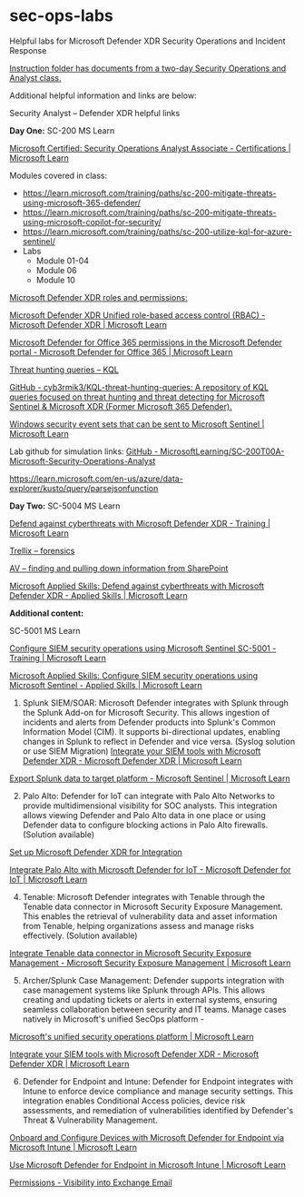 # sec-ops-labs
Helpful labs for Microsoft Defender XDR Security Operations and Incident Response

[Instruction folder has documents from a two-day Security Operations and Analyst class.
](https://github.com/dwnatwick/sec-ops-labs/tree/main/lab-instructions)


Additional helpful information and links are below:

Security Analyst – Defender XDR helpful links

**Day One:**
SC-200 MS Learn

[Microsoft Certified: Security Operations Analyst Associate - Certifications | Microsoft Learn](https://learn.microsoft.com/en-us/credentials/certifications/security-operations-analyst/?practice-assessment-type=certification)

Modules covered in class:
-	https://learn.microsoft.com/training/paths/sc-200-mitigate-threats-using-microsoft-365-defender/
-	https://learn.microsoft.com/training/paths/sc-200-mitigate-threats-using-microsoft-copilot-for-security/
-	https://learn.microsoft.com/training/paths/sc-200-utilize-kql-for-azure-sentinel/
-	Labs
    - Module 01-04
    - Module 06
    - Module 10

[Microsoft Defender XDR roles and permissions:
](https://github.com/dwnatwick/sec-ops-labs/blob/main/lab-instructions/email-permissions-lab-detail.md)

[Microsoft Defender XDR Unified role-based access control (RBAC) - Microsoft Defender XDR | Microsoft Learn
](https://learn.microsoft.com/en-us/defender-xdr/manage-rbac)

[Microsoft Defender for Office 365 permissions in the Microsoft Defender portal - Microsoft Defender for Office 365 | Microsoft Learn](https://learn.microsoft.com/en-us/defender-office-365/mdo-portal-permissions)

[Threat hunting queries – KQL
](https://github.com/dwnatwick/sec-ops-labs/blob/main/lab-instructions/kql-lab-detail.md)

[GitHub - cyb3rmik3/KQL-threat-hunting-queries: A repository of KQL queries focused on threat hunting and threat detecting for Microsoft Sentinel & Microsoft XDR (Former Microsoft 365 Defender).
](https://github.com/cyb3rmik3/KQL-threat-hunting-queries)

[Windows security event sets that can be sent to Microsoft Sentinel | Microsoft Learn
](https://learn.microsoft.com/en-us/azure/sentinel/windows-security-event-id-reference)

Lab github for simulation links:
[GitHub - MicrosoftLearning/SC-200T00A-Microsoft-Security-Operations-Analyst 
](https://github.com/MicrosoftLearning/SC-200T00A-Microsoft-Security-Operations-Analyst)

https://learn.microsoft.com/en-us/azure/data-explorer/kusto/query/parsejsonfunction

**Day Two:**
SC-5004 MS Learn

[Defend against cyberthreats with Microsoft Defender XDR - Training | Microsoft Learn
](https://learn.microsoft.com/en-us/training/paths/sc-5004-defend-against-cyberthreats-defender/)

[Trellix – forensics
](https://github.com/dwnatwick/sec-ops-labs/blob/main/lab-instructions/trellix-lab-detail.md)

[AV – finding and pulling down information from SharePoint
](https://github.com/dwnatwick/sec-ops-labs/blob/main/lab-instructions/av-inspection-sharepoint-lab-detail.md)

[Microsoft Applied Skills: Defend against cyberthreats with Microsoft Defender XDR - Applied Skills | Microsoft Learn
](https://learn.microsoft.com/en-us/credentials/applied-skills/defend-against-cyberthreats-with-microsoft-defender-xdr/)

**Additional content:**

SC-5001 MS Learn

[Configure SIEM security operations using Microsoft Sentinel SC-5001 - Training | Microsoft Learn
](https://learn.microsoft.com/en-us/training/paths/configure-security-information-event-management-operations-using-microsoft-sentinel/)

[Microsoft Applied Skills: Configure SIEM security operations using Microsoft Sentinel - Applied Skills | Microsoft Learn
](https://learn.microsoft.com/en-us/credentials/applied-skills/configure-siem-security-operations-using-microsoft-sentinel/)

1.	Splunk SIEM/SOAR: Microsoft Defender integrates with Splunk through the Splunk Add-on for Microsoft Security. This allows ingestion of incidents and alerts from Defender products into Splunk's Common Information Model (CIM). It supports bi-directional updates, enabling changes in Splunk to reflect in Defender and vice versa. (Syslog solution or use SIEM Migration) 
[Integrate your SIEM tools with Microsoft Defender XDR - Microsoft Defender XDR | Microsoft Learn](https://learn.microsoft.com/en-us/defender-xdr/configure-siem-defender)

[Export Splunk data to target platform - Microsoft Sentinel | Microsoft Learn
](https://learn.microsoft.com/en-us/azure/sentinel/migration-splunk-historical-data)

2.	Palo Alto: Defender for IoT can integrate with Palo Alto Networks to provide multidimensional visibility for SOC analysts. This integration allows viewing Defender and Palo Alto data in one place or using Defender data to configure blocking actions in Palo Alto firewalls. (Solution available)

[Set up Microsoft Defender XDR for Integration
](https://docs.paloaltonetworks.com/iot/integration/endpoint-protection/integrate-iot-security-with-microsoft-defender-xdr/set-up-microsoft-defender-xdr-for-integration)

[Integrate Palo Alto with Microsoft Defender for IoT - Microsoft Defender for IoT | Microsoft Learn
](https://learn.microsoft.com/en-us/azure/defender-for-iot/organizations/tutorial-palo-alto)

4. Tenable: Microsoft Defender integrates with Tenable through the Tenable data connector in Microsoft Security Exposure Management. This enables the retrieval of vulnerability data and asset information from Tenable, helping organizations assess and manage risks effectively. (Solution available)
   
[Integrate Tenable data connector in Microsoft Security Exposure Management - Microsoft Security Exposure Management | Microsoft Learn
](https://learn.microsoft.com/en-us/security-exposure-management/tenable-data-connector)

5.	Archer/Splunk Case Management: Defender supports integration with case management systems like Splunk through APIs. This allows creating and updating tickets or alerts in external systems, ensuring seamless collaboration between security and IT teams.
Manage cases natively in Microsoft's unified SecOps platform -

[Microsoft's unified security operations platform | Microsoft Learn](https://learn.microsoft.com/en-us/unified-secops-platform/cases-overview)

[Integrate your SIEM tools with Microsoft Defender XDR - Microsoft Defender XDR | Microsoft Learn
](https://learn.microsoft.com/en-us/defender-xdr/configure-siem-defender)

6.	Defender for Endpoint and Intune: Defender for Endpoint integrates with Intune to enforce device compliance and manage security settings. This integration enables Conditional Access policies, device risk assessments, and remediation of vulnerabilities identified by Defender's Threat & Vulnerability Management.
   
[Onboard and Configure Devices with Microsoft Defender for Endpoint via Microsoft Intune | Microsoft Learn
](https://learn.microsoft.com/en-us/intune/intune-service/protect/advanced-threat-protection-configure)

[Use Microsoft Defender for Endpoint in Microsoft Intune | Microsoft Learn
](https://learn.microsoft.com/en-us/intune/intune-service/protect/advanced-threat-protection)


[Permissions - Visibility into Exchange Email
](https://github.com/dwnatwick/sec-ops-labs/blob/main/lab-instructions/roles-permissions-lab-detail.md)

